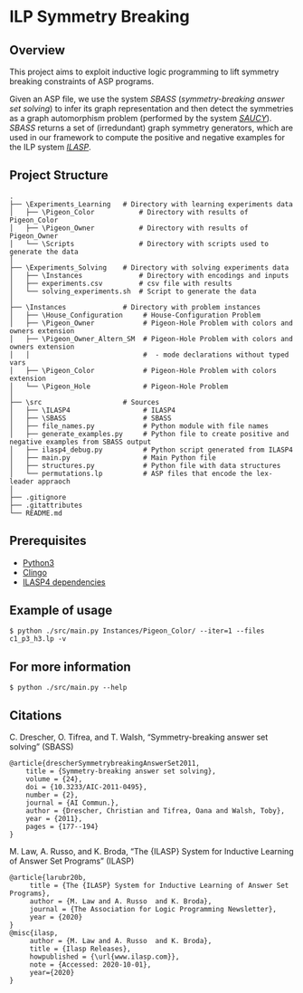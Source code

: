 # ILP Symmetry Breaking

## Overview 
This project aims to exploit inductive logic programming to lift symmetry breaking constraints of ASP programs.

Given an ASP file, we use the system _SBASS_ (_symmetry-breaking answer set solving_) to infer its graph representation and then detect the symmetries as a graph automorphism problem (performed by the system [_SAUCY_](http://vlsicad.eecs.umich.edu/BK/SAUCY/.)). _SBASS_ returns a set of (irredundant) graph symmetry generators, which are used in our framework to compute the positive and negative examples for the ILP system [_ILASP_](http://www.ilasp.com/?no_animation).

## Project Structure

    .
    ├── \Experiments_Learning   # Directory with learning experiments data 
    │   ├── \Pigeon_Color           # Directory with results of Pigeon_Color    
    │   ├── \Pigeon_Owner           # Directory with results of Pigeon_Owner    
    │   └── \Scripts                # Directory with scripts used to generate the data  
    │
    ├── \Experiments_Solving    # Directory with solving experiments data 
    │   ├── \Instances              # Directory with encodings and inputs 
    │   ├── experiments.csv         # csv file with results
    │   └── solving_experiments.sh  # Script to generate the data     
    │
    ├── \Instances              # Directory with problem instances
    │   ├── \House_Configuration     # House-Configuration Problem     
    │   ├── \Pigeon_Owner            # Pigeon-Hole Problem with colors and owners extension   
    │   ├── \Pigeon_Owner_Altern_SM  # Pigeon-Hole Problem with colors and owners extension   
    │   │                            #  - mode declarations without typed vars  
    │   ├── \Pigeon_Color            # Pigeon-Hole Problem with colors extension
    │   └── \Pigeon_Hole             # Pigeon-Hole Problem  
    │
    ├── \src                    # Sources  
    │   ├── \ILASP4                  # ILASP4 
    │   ├── \SBASS                   # SBASS 
    │   ├── file_names.py            # Python module with file names
    │   ├── generate_examples.py     # Python file to create positive and negative examples from SBASS output
    │   ├── ilasp4_debug.py          # Python script generated from ILASP4
    │   ├── main.py                  # Main Python file
    │   ├── structures.py            # Python file with data structures 
    │   └── permutations.lp          # ASP files that encode the lex-leader appraoch
    │
    ├── .gitignore 
    ├── .gitattributes
    └── README.md


## Prerequisites

* [Python3](https://www.python.org/downloads/)
* [Clingo](https://potassco.org/clingo/) 
* [ILASP4 dependencies](https://doc.ilasp.com/installation.html) 

## Example of usage
    $ python ./src/main.py Instances/Pigeon_Color/ --iter=1 --files c1_p3_h3.lp -v 
## For more information 
    $ python ./src/main.py --help



## Citations

C. Drescher, O. Tifrea, and T. Walsh, “Symmetry-breaking answer set solving” (SBASS)
```
@article{drescherSymmetrybreakingAnswerSet2011,
	title = {Symmetry-breaking answer set solving},
	volume = {24},
	doi = {10.3233/AIC-2011-0495},
	number = {2},
	journal = {AI Commun.},
	author = {Drescher, Christian and Tifrea, Oana and Walsh, Toby},
	year = {2011},
	pages = {177--194}
}
```

M. Law, A. Russo, and K. Broda, “The {ILASP} System for Inductive Learning of Answer Set Programs” (ILASP)
```
@article{larubr20b,
     title = {The {ILASP} System for Inductive Learning of Answer Set Programs},
     author = {M. Law and A. Russo  and K. Broda},
     journal = {The Association for Logic Programming Newsletter},
     year = {2020}
}
@misc{ilasp,
     author = {M. Law and A. Russo  and K. Broda},
     title = {Ilasp Releases},
     howpublished = {\url{www.ilasp.com}},
     note = {Accessed: 2020-10-01},
     year={2020}
}
```